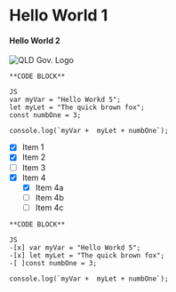 # Hello World 1
#### Hello World 2

![QLD Gov.  Logo](![png-transparent-government-of-queensland-government-of-australia-government-agency-central-queensland-university-white-text-logo](https://github.com/olawale-oloye/skills-communicate-using-markdown/assets/105283274/a25462ce-1710-434d-830b-ff22e80550d0)
)
```
**CODE BLOCK**

JS
var myVar = "Hello Workd 5";
let myLet = "The quick brown fox";
const numbOne = 3;

console.log(`myVar +  myLet + numbOne`);

```

- [x] Item 1
- [x] Item 2
- [ ] Item 3
- [x] Item 4
  - [x] Item 4a
  - [ ] Item 4b
  - [ ] Item 4c

```
**CODE BLOCK**

JS
-[x] var myVar = "Hello Workd 5";
-[x] let myLet = "The quick brown fox";
-[ ]const numbOne = 3;

console.log(`myVar +  myLet + numbOne`);

```
